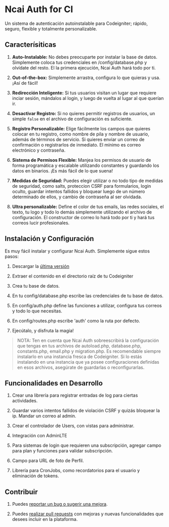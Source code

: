 # Ncai Auth for CI
Un sistema de autenticación autoinstalable para Codeigniter; rápido, seguro, flexible y totalmente personalizable.

## Caracterísiticas

1. **Auto-Instalable:** No debes preocuparte por instalar la base de datos. Simplemente coloca tus credenciales en /config/database.php y olvídate del resto. El la primera ejecución, Ncai Auth hará todo por ti.

2. **Out-of-the-box:** Simplemente arrastra, configura lo que quieras y usa. ¡Así de fácil!

3. **Redirección Inteligente:** Si tus usuarios visitan un lugar que requiere inciar sesión, mándalos al login, y luego de vuelta al lugar al que querían ir.

4. **Desactivar Registro:** Si no quieres permitir registros de usuarios, un simple `false` en el archivo de configuración es suficiente.

5. **Registro Personalizable:** Elige fácilmente los campos que quieres colocar en tu registro, como nombre de pila y nombre de usuario, además de términos de servicio. Si quieres enviar un correo de confirmación o registrarlos de inmediato. El mínimo es correo electrónico y contraseña.

6. **Sistema de Permisos Flexible:** Manjea los permisos de usuario de forma programática y escalable utilizando constantes y guardando los datos en binarios. ¡Es más fácil de lo que suena!

7. **Medidas de Seguridad:** Puedes elegir utilizar o no todo tipo de medidas de seguridad, como salts, proteccion CSRF para formularios, login oculto, guardar intentos fallidos y bloquear luego de un número determinado de ellos, y cambio de contraseña al ser olvidada.

8. **Ultra personalizable:** Define el color de tus emails, las redes sociales, el texto, tu logo y todo lo demás simplemente utilizando el archivo de configuración. El constructor de correo lo hará todo por ti y hará tus correos lucir profesionales.

## Instalación y Configuración
Es muy fácil instalar y configurar Ncai Auth. Simplemente sigue estos pasos:

1. Descargar la [última versión](https://github.com/mnavarrocarter/ncai_auth_for_ci/releases/latest)

2. Extraer el contenido en el directorio raíz de tu Codeigniter

3. Crea tu base de datos.

4. En tu config/database.php escribe las credenciales de tu base de datos.

5. En config/auth.php define las funciones a utilizar, configura tus correos y todo lo que necesitas.

6. En config/routes.php escribe 'auth' como la ruta por defecto.

7. Ejecútalo, y disfruta la magia!

>NOTA: Ten en cuenta que Ncai Auth sobreescribirá la configuración que tengas en tus archivos de autoload.php, database.php, constants.php, email.php y migration.php. Es recomendable siempre instalarlo en una instancia fresca de Codeigniter. Si lo estás instalando en una instancia que ya posee configuraciones definidas en esos archivos, asegúrate de guardarlas o reconfigurarlas.

## Funcionalidades en Desarrollo

1. Crear una librería para registrar entradas de log para ciertas actividades.

2. Guardar varios intentos fallidos de violación CSRF y quizás bloquear la ip. Mandar un correo al admin.

3. Crear el controlador de Users, con vistas para administrar.

4. Integración con AdminLTE

5. Para sistemas de login que requieren una subscripción, agregar campo para plan y funciones para validar subscripción.

6. Campo para URL de foto de Perfil.

7. Librería para CronJobs, como recordatorios para el usuario y eliminación de tokens.

## Contribuir
1. Puedes [reportar un bug o sugerir una mejora](https://github.com/mnavarrocarter/ncai_auth_for_ci/issues).

2. Puedes [realizar pull requests](https://github.com/mnavarrocarter/ncai_auth_for_ci/pulls) con mejoras y nuevas funcionalidades que desees incluir en la plataforma.